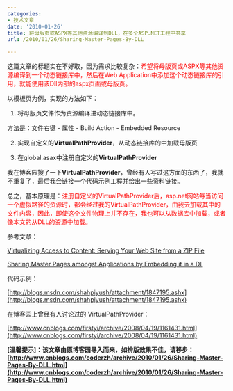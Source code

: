 ```yaml
---
categories:
- 技术文章
date: '2010-01-26'
title: 将母版页或ASPX等其他资源编译到DLL，在多个ASP.NET工程中共享
url: /2010/01/26/Sharing-Master-Pages-By-DLL

---
```



这篇文章的标题实在不好取，因为需求比较复杂：<span style="color: red;">希望将母版页或ASPX等其他资源编译到一个动态链接库中，然后在Web Application中添加这个动态链接库的引用，就能使用该Dll内部的aspx页面或母版页。</span>

以模板页为例，实现的方法如下：

1. 将母版页文件作为资源编译进动态链接库中。

方法是：文件右键 - 属性 - Build Action - Embedded Resource 

2. 实现自定义的**VirtualPathProvider**，从动态链接库的中加载母版页

3. 在global.asax中注册自定义的**VirtualPathProvider**

我在博客园搜了一下**VirtualPathProvider**，曾经有人写过这方面的东西了，我就不重复了，最后我会链接一个代码示例工程并给出一些资料链接。

总之，基本原理是：<span style="color: red;">注册自定义的</span><span style="color: red;">VirtualPathProvider</span><span style="color: red;">后，asp.net网站每当访问一个虚拟路径的资源时，都会经过我的</span><span style="color: red;">VirtualPathProvider</span><span style="color: red;">，由我去加载其中的文件内容，因此，即使这个文件物理上并不存在，我也可以从数据库中加载，或者像本文的从DLL的资源中加载。</span>

参考文章：
  
[Virtualizing Access to Content: Serving Your Web Site from a ZIP File](http://msdn.microsoft.com/en-us/library/aa479502.aspx "Virtualizing Access to Content: Serving Your Web Site from a ZIP File")&nbsp;
  
[Sharing Master Pages amongst Applications by Embedding it in a Dll](http://blogs.msdn.com/shahpiyush/archive/2007/03/09/Sharing-Master-Pages-amongst-Applications-by-Embedding-it-in-a-Dll_2E00_.aspx "Sharing Master Pages amongst Applications by Embedding it in a Dll")&nbsp;

代码示例：
  
[http://blogs.msdn.com/shahpiyush/attachment/1847195.ashx](http://blogs.msdn.com/shahpiyush/attachment/1847195.ashx)&nbsp;

在博客园上曾经有人讨论过的 VirtualPathProvider：
  
[http://www.cnblogs.com/firstyi/archive/2008/04/19/1161431.html](http://www.cnblogs.com/firstyi/archive/2008/04/19/1161431.html)&nbsp;

**[温馨提示]：该文章由原博客园导入而来，如排版效果不佳，请移步：[http://www.cnblogs.com/coderzh/archive/2010/01/26/Sharing-Master-Pages-By-DLL.html](http://www.cnblogs.com/coderzh/archive/2010/01/26/Sharing-Master-Pages-By-DLL.html)**